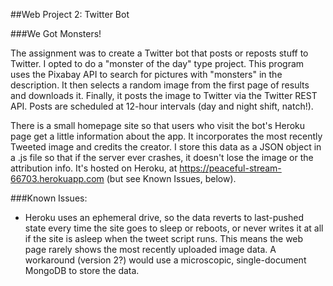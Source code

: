 ##Web Project 2: Twitter Bot

###We Got Monsters!

The assignment was to create a Twitter bot that posts or reposts stuff to Twitter.  I opted to do a "monster of the day" type project.  This program uses the Pixabay API to search for pictures with "monsters" in the description.  It then selects a random image from the first page of results and downloads it.  Finally, it posts the image to Twitter via the Twitter REST API.  Posts are scheduled at 12-hour intervals (day and night shift, natch!).

There is a small homepage site so that users who visit the bot's Heroku page get a little information about the app. It incorporates the most recently Tweeted image and credits the creator. I store this data as a JSON object in a .js file so that if the server ever crashes, it doesn't lose the image or the attribution info. It's hosted on Heroku, at https://peaceful-stream-66703.herokuapp.com (but see Known Issues, below).

###Known Issues:
* Heroku uses an ephemeral drive, so the data reverts to last-pushed state every time the site goes to sleep or reboots, or never writes it at all if the site is asleep when the tweet script runs. This means the web page rarely shows the most recently uploaded image data. A workaround (version 2?) would use a microscopic, single-document MongoDB to store the data.
